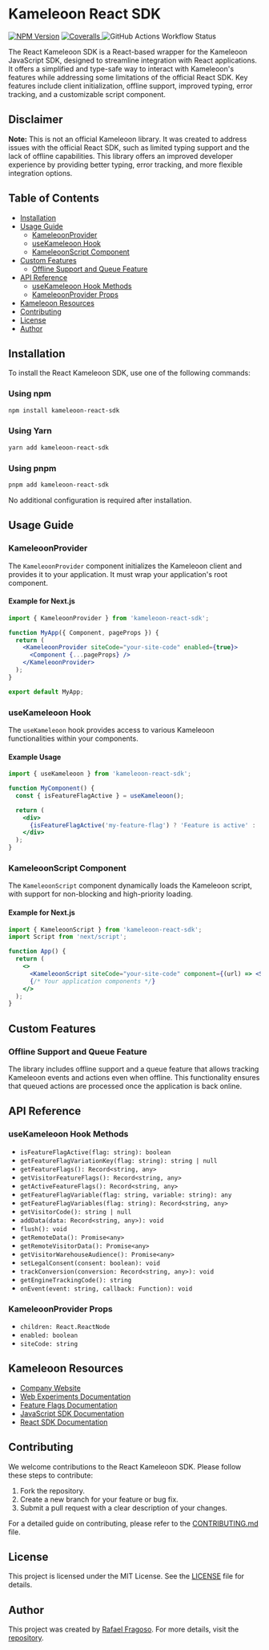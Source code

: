 # Kameleoon React SDK

[![NPM Version](https://img.shields.io/npm/v/kameleoon-react-sdk)](https://www.npmjs.com/package/kameleoon-react-sdk) 
[![Coveralls](https://img.shields.io/coverallsCoverage/github/orafaelfragoso/kameleoon-react-sdk)
](https://coveralls.io/github/orafaelfragoso/kameleoon-react-sdk?branch=main)
![GitHub Actions Workflow Status](https://img.shields.io/github/actions/workflow/status/orafaelfragoso/kameleoon-react-sdk/release.yml)

The React Kameleoon SDK is a React-based wrapper for the Kameleoon JavaScript SDK, designed to streamline integration with React applications. It offers a simplified and type-safe way to interact with Kameleoon's features while addressing some limitations of the official React SDK. Key features include client initialization, offline support, improved typing, error tracking, and a customizable script component.

## Disclaimer

**Note:** This is not an official Kameleoon library. It was created to address issues with the official React SDK, such as limited typing support and the lack of offline capabilities. This library offers an improved developer experience by providing better typing, error tracking, and more flexible integration options.

## Table of Contents

- [Installation](#installation)
- [Usage Guide](#usage-guide)
  - [KameleoonProvider](#kameleoonprovider)
  - [useKameleoon Hook](#usekameleoon-hook)
  - [KameleoonScript Component](#kameleoonscript-component)
- [Custom Features](#custom-features)
  - [Offline Support and Queue Feature](#offline-support-and-queue-feature)
- [API Reference](#api-reference)
  - [useKameleoon Hook Methods](#usekameleoon-hook-methods)
  - [KameleoonProvider Props](#kameleoonprovider-props)
- [Kameleoon Resources](#kameleoon-resources)
- [Contributing](#contributing)
- [License](#license)
- [Author](#author)

## Installation

To install the React Kameleoon SDK, use one of the following commands:

### Using npm

```bash
npm install kameleoon-react-sdk
```

### Using Yarn

```bash
yarn add kameleoon-react-sdk
```

### Using pnpm

```bash
pnpm add kameleoon-react-sdk
```

No additional configuration is required after installation.

## Usage Guide

### KameleoonProvider

The `KameleoonProvider` component initializes the Kameleoon client and provides it to your application. It must wrap your application's root component.

#### Example for Next.js

```jsx
import { KameleoonProvider } from 'kameleoon-react-sdk';

function MyApp({ Component, pageProps }) {
  return (
    <KameleoonProvider siteCode="your-site-code" enabled={true}>
      <Component {...pageProps} />
    </KameleoonProvider>
  );
}

export default MyApp;
```

### useKameleoon Hook

The `useKameleoon` hook provides access to various Kameleoon functionalities within your components.

#### Example Usage

```jsx
import { useKameleoon } from 'kameleoon-react-sdk';

function MyComponent() {
  const { isFeatureFlagActive } = useKameleoon();

  return (
    <div>
      {isFeatureFlagActive('my-feature-flag') ? 'Feature is active' : 'Feature is inactive'}
    </div>
  );
}
```

### KameleoonScript Component

The `KameleoonScript` component dynamically loads the Kameleoon script, with support for non-blocking and high-priority loading.

#### Example for Next.js

```jsx
import { KameleoonScript } from 'kameleoon-react-sdk';
import Script from 'next/script';

function App() {
  return (
    <>
      <KameleoonScript siteCode="your-site-code" component={(url) => <Script src={url} strategy="beforeInteractive" />} />
      {/* Your application components */}
    </>
  );
}
```

## Custom Features

### Offline Support and Queue Feature

The library includes offline support and a queue feature that allows tracking Kameleoon events and actions even when offline. This functionality ensures that queued actions are processed once the application is back online.

## API Reference

### useKameleoon Hook Methods

- `isFeatureFlagActive(flag: string): boolean`
- `getFeatureFlagVariationKey(flag: string): string | null`
- `getFeatureFlags(): Record<string, any>`
- `getVisitorFeatureFlags(): Record<string, any>`
- `getActiveFeatureFlags(): Record<string, any>`
- `getFeatureFlagVariable(flag: string, variable: string): any`
- `getFeatureFlagVariables(flag: string): Record<string, any>`
- `getVisitorCode(): string | null`
- `addData(data: Record<string, any>): void`
- `flush(): void`
- `getRemoteData(): Promise<any>`
- `getRemoteVisitorData(): Promise<any>`
- `getVisitorWarehouseAudience(): Promise<any>`
- `setLegalConsent(consent: boolean): void`
- `trackConversion(conversion: Record<string, any>): void`
- `getEngineTrackingCode(): string`
- `onEvent(event: string, callback: Function): void`

### KameleoonProvider Props

- `children: React.ReactNode`
- `enabled: boolean`
- `siteCode: string`

## Kameleoon Resources

- [Company Website](https://www.kameleoon.com)
- [Web Experiments Documentation](https://docs.kameleoon.com/web-experiments)
- [Feature Flags Documentation](https://docs.kameleoon.com/feature-flags)
- [JavaScript SDK Documentation](https://docs.kameleoon.com/javascript-sdk)
- [React SDK Documentation](https://docs.kameleoon.com/react-sdk)

## Contributing

We welcome contributions to the React Kameleoon SDK. Please follow these steps to contribute:

1. Fork the repository.
2. Create a new branch for your feature or bug fix.
3. Submit a pull request with a clear description of your changes.

For a detailed guide on contributing, please refer to the [CONTRIBUTING.md](./CONTRIBUTING.md) file.

## License

This project is licensed under the MIT License. See the [LICENSE](./LICENSE) file for details.

## Author

This project was created by [Rafael Fragoso](mailto:rafael.fragoso@hurb.com). For more details, visit the [repository](https://github.com/orafaelfragoso/kameleoon-react-sdk).